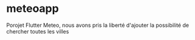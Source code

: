 # meteoapp
 Porojet Flutter Meteo, nous avons pris la liberté d'ajouter la possibilité de chercher toutes les villes

